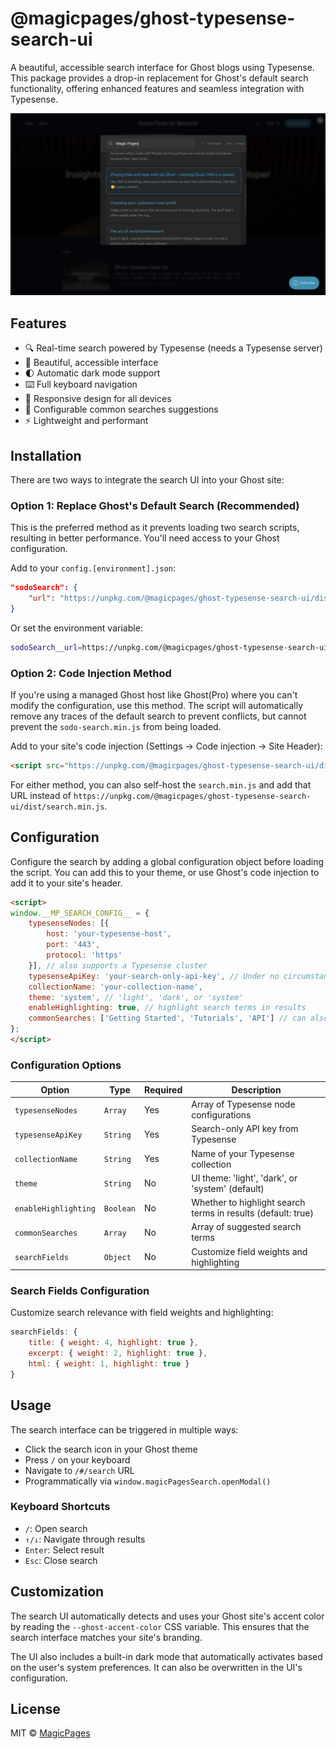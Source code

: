 # @magicpages/ghost-typesense-search-ui

A beautiful, accessible search interface for Ghost blogs using Typesense. This package provides a drop-in replacement for Ghost's default search functionality, offering enhanced features and seamless integration with Typesense.

![Search UI Preview](./preview.png)

## Features

- 🔍 Real-time search powered by Typesense (needs a Typesense server)
- 🎨 Beautiful, accessible interface
- 🌓 Automatic dark mode support
- ⌨️ Full keyboard navigation
- 📱 Responsive design for all devices
- 🎯 Configurable common searches suggestions
- ⚡ Lightweight and performant

## Installation

There are two ways to integrate the search UI into your Ghost site:

### Option 1: Replace Ghost's Default Search (Recommended)

This is the preferred method as it prevents loading two search scripts, resulting in better performance. You'll need access to your Ghost configuration.

Add to your `config.[environment].json`:
```json
"sodoSearch": {
    "url": "https://unpkg.com/@magicpages/ghost-typesense-search-ui/dist/search.min.js"
}
```

Or set the environment variable:
```bash
sodoSearch__url=https://unpkg.com/@magicpages/ghost-typesense-search-ui/dist/search.min.js
```

### Option 2: Code Injection Method

If you're using a managed Ghost host like Ghost(Pro) where you can't modify the configuration, use this method. The script will automatically remove any traces of the default search to prevent conflicts, but cannot prevent the `sodo-search.min.js` from being loaded.

Add to your site's code injection (Settings → Code injection → Site Header):

```html
<script src="https://unpkg.com/@magicpages/ghost-typesense-search-ui/dist/search.min.js"></script>
```

For either method, you can also self-host the `search.min.js` and add that URL instead of `https://unpkg.com/@magicpages/ghost-typesense-search-ui/dist/search.min.js`.

## Configuration

Configure the search by adding a global configuration object before loading the script. You can add this to your theme, or use Ghost's code injection to add it to your site's header.

```html
<script>
window.__MP_SEARCH_CONFIG__ = {
    typesenseNodes: [{
        host: 'your-typesense-host',
        port: '443',
        protocol: 'https'
    }], // also supports a Typesense cluster
    typesenseApiKey: 'your-search-only-api-key', // Under no circumstances use an admin API key here. These values are stored client-side and are therefore accessible to the end user.
    collectionName: 'your-collection-name',
    theme: 'system', // 'light', 'dark', or 'system'
    enableHighlighting: true, // highlight search terms in results
    commonSearches: ['Getting Started', 'Tutorials', 'API'] // can also be empty
};
</script>
```

### Configuration Options

| Option | Type | Required | Description |
|--------|------|----------|-------------|
| `typesenseNodes` | `Array` | Yes | Array of Typesense node configurations |
| `typesenseApiKey` | `String` | Yes | Search-only API key from Typesense |
| `collectionName` | `String` | Yes | Name of your Typesense collection |
| `theme` | `String` | No | UI theme: 'light', 'dark', or 'system' (default) |
| `enableHighlighting` | `Boolean` | No | Whether to highlight search terms in results (default: true) |
| `commonSearches` | `Array` | No | Array of suggested search terms |
| `searchFields` | `Object` | No | Customize field weights and highlighting |

### Search Fields Configuration

Customize search relevance with field weights and highlighting:

```javascript
searchFields: {
    title: { weight: 4, highlight: true },
    excerpt: { weight: 2, highlight: true },
    html: { weight: 1, highlight: true }
}
```

## Usage

The search interface can be triggered in multiple ways:
- Click the search icon in your Ghost theme
- Press `/` on your keyboard
- Navigate to `/#/search` URL
- Programmatically via `window.magicPagesSearch.openModal()`

### Keyboard Shortcuts

- `/`: Open search
- `↑/↓`: Navigate through results
- `Enter`: Select result
- `Esc`: Close search

## Customization

The search UI automatically detects and uses your Ghost site's accent color by reading the `--ghost-accent-color` CSS variable. This ensures that the search interface matches your site's branding.

The UI also includes a built-in dark mode that automatically activates based on the user's system preferences. It can also be overwritten in the UI's configuration.

## License

MIT © [MagicPages](https://www.magicpages.co)